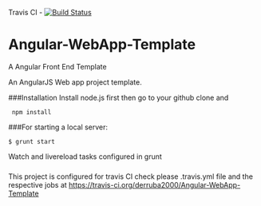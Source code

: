 Travis CI - [![Build Status](https://travis-ci.org/derruba2000/Angular-WebApp-Template.svg)](https://travis-ci.org/derruba2000/Angular-WebApp-Template)

# Angular-WebApp-Template

A Angular Front End Template


An AngularJS Web app project template.

###Installation
Install node.js first then go to your github clone and
``` shell
 npm install
```


###For starting a local server:
``` shell
$ grunt start
```

Watch and livereload tasks configured in grunt

###

This project is configured for travis CI check please .travis.yml file and the respective jobs at
https://travis-ci.org/derruba2000/Angular-WebApp-Template


